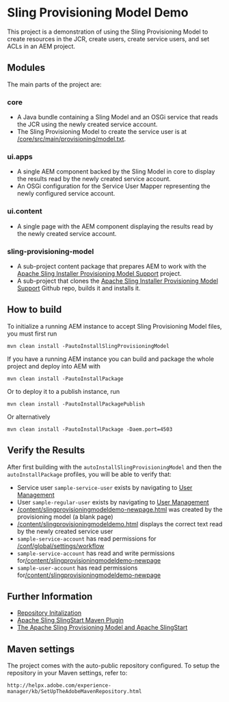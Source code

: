 # Sling Provisioning Model Demo

This project is a demonstration of using the Sling Provisioning Model to create resources in the JCR, create users, create service users, and set ACLs in an AEM project.

## Modules

The main parts of the project are:

### core
 * A Java bundle containing a Sling Model and an OSGi service that reads the JCR using the newly created service account.
 * The Sling Provisioning Model to create the service user is at [/core/src/main/provisioning/model.txt](/core/src/main/provisioning/model.txt).

### ui.apps
 * A single AEM component backed by the Sling Model in core to display the results read by the newly created service account.
 * An OSGi configuration for the Service User Mapper representing the newly configured service account.

### ui.content
 * A single page with the AEM component displaying the results read by the newly created service account.

### sling-provisioning-model
 * A sub-project content package that prepares AEM to work with the [Apache Sling Installer Provisioning Model Support](https://github.com/apache/sling-org-apache-sling-installer-factory-model) project.
 * A sub-project that clones the [Apache Sling Installer Provisioning Model Support](https://github.com/apache/sling-org-apache-sling-installer-factory-model) Github repo, builds it and installs it.

## How to build

To initialize a running AEM instance to accept Sling Provisioning Model files, you must first run

    mvn clean install -PautoInstallSlingProvisioningModel

If you have a running AEM instance you can build and package the whole project and deploy into AEM with

    mvn clean install -PautoInstallPackage
    
Or to deploy it to a publish instance, run

    mvn clean install -PautoInstallPackagePublish
    
Or alternatively

    mvn clean install -PautoInstallPackage -Daem.port=4503

## Verify the Results

After first building with the `autoInstallSlingProvisioningModel` and then the `autoInstallPackage` profiles, you will be able to verify that:

 * Service user `sample-service-user` exists by navigating to [User Management](http://localhost:4502/libs/granite/security/content/useradmin.html)
 * User `sample-regular-user` exists by navigating to [User Management](http://localhost:4502/libs/granite/security/content/useradmin.html)
 * [/content/slingprovisioningmodeldemo-newpage.html](http://localhost:4502/content/slingprovisioningmodeldemo-newpage.html) was created by the provisioning model (a blank page)
 * [/content/slingprovisioningmodeldemo.html](http://localhost:4502/content/slingprovisioningmodeldemo.html) displays the correct text read by the newly created service user
 * `sample-service-account` has read permissions for [/conf/global/settings/workflow](http://localhost:4502/crx/de/index.jsp#/conf/global/settings/workflow)
 * `sample-service-account` has read and write permissions for[/content/slingprovisioningmodeldemo-newpage](http://localhost:4502/crx/de/index.jsp#/content/slingprovisioningmodeldemo-newpage)
 * `sample-user-account` has read permissions for[/content/slingprovisioningmodeldemo-newpage](http://localhost:4502/crx/de/index.jsp#/content/slingprovisioningmodeldemo-newpage)

## Further Information

* [Repository Initalization](https://sling.apache.org/documentation/bundles/repository-initialization.html)
* [Apache Sling SlingStart Maven Plugin](https://sling.apache.org/components/slingstart-maven-plugin/)
* [The Apache Sling Provisioning Model and Apache SlingStart](https://sling.apache.org/documentation/development/slingstart.html)

## Maven settings

The project comes with the auto-public repository configured. To setup the repository in your Maven settings, refer to:

    http://helpx.adobe.com/experience-manager/kb/SetUpTheAdobeMavenRepository.html
